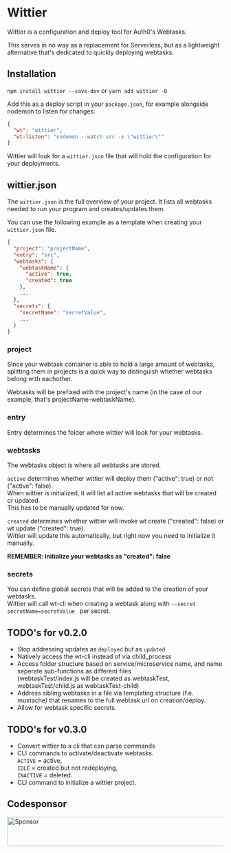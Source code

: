 # Wittier
Wittier is a configuration and deploy tool for Auth0's Webtasks.

This serves in no way as a replacement for Serverless, 
but as a lightweight alternative that's dedicated to quickly deploying webtasks.

## Installation
`npm install wittier --save-dev` or `yarn add wittier -D`

Add this as a deploy script in your `package.json`, for example alongside nodemon to listen for changes:
``` json
{
  "wt": "wittier",
  "wt-listen": "nodemon --watch src -x \"wittier\""
}
```

Wittier will look for a `wittier.json` file that will hold the configuration for your deployments.

## wittier.json
The `wittier.json` is the full overview of your project.
It lists all webtasks needed to run your program and creates/updates them.

You can use the following example as a template when creating your `wittier.json` file.
```json
{
  "project": "projectName",
  "entry": "src",
  "webtasks": {
    "webtaskName": {
      "active": true,
      "created": true
    },
    ...
  },
  "secrets": {
    "secretName": "secretValue",
    ...
  }
}
```
### project
Since your webtask container is able to hold a large amount of webtasks,
splitting them in projects is a quick way to distinguish whether webtasks belong with eachother.

Webtasks will be prefixed with the project's name (in the case of our example, that's projectName-webtaskName).

### entry
Entry determines the folder where wittier will look for your webtasks.

### webtasks
The webtasks object is where all webtasks are stored.

`active` determines whether wittier will deploy them ("active": true) or not ("active": false).  
When wittier is initialized, it will list all active webtasks that will be created or updated.  
This has to be manually updated for now.

`created` determines whether wittier will invoke wt create ("created": false) or wt update ("created": true).  
Wittier will update this automatically, but right now you need to initialize it manually.

**REMEMBER: initialize your webtasks as "created": false**

### secrets
You can define global secrets that will be added to the creation of your webtasks.  
Wittier will call wt-cli when creating a webtask along with `--secret secretName=secretValue ` per secret.

## TODO's for v0.2.0
* Stop addressing updates as `deployed` but as `updated`
* Natively access the wt-cli instead of via child_process
* Access folder structure based on service/microservice name,
and name seperate sub-functions as different files  
(webtaskTest/index.js will be created as webtaskTest, webtaskTest/child.js as webtaskTest-child)
* Address sibling webtasks in a file via templating structure (f.e. mustache) that renames to the full webtask url on creation/deploy.
* Allow for webtask specific secrets.

## TODO's for v0.3.0
* Convert wittier to a cli that can parse commands
* CLI commands to activate/deactivate webtasks.  
`ACTIVE` = active,  
`IDLE` = created but not redeploying,  
`INACTIVE` = deleted.
* CLI command to initialize a wittier project.

## Codesponsor
<a target='_blank' rel='nofollow' href='https://app.codesponsor.io/link/SXH7ZmV8YYXzxLZF9dCVxN6W/jeroenptrs/wittier'>
  <img alt='Sponsor' width='888' height='68' src='https://app.codesponsor.io/embed/SXH7ZmV8YYXzxLZF9dCVxN6W/jeroenptrs/wittier.svg' />
</a>
